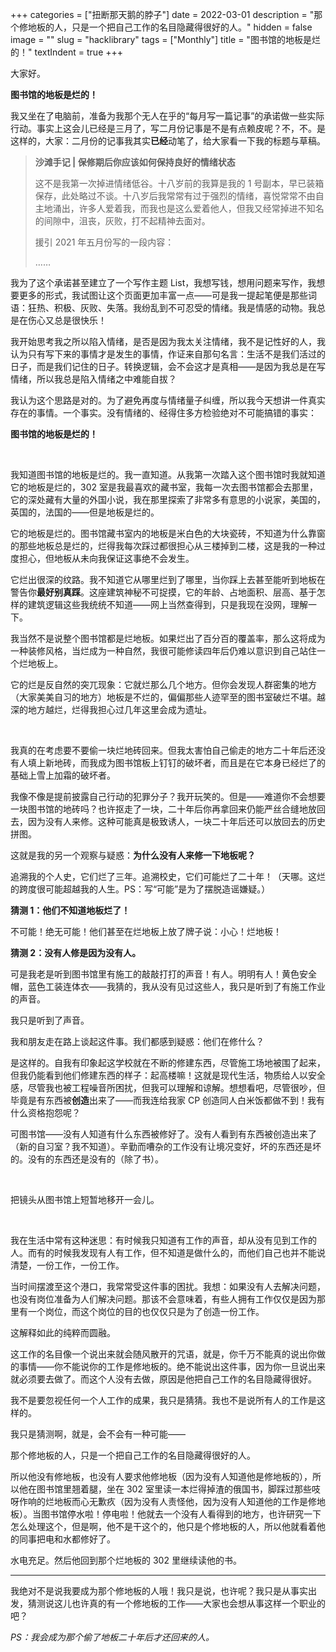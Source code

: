 +++
categories = ["扭断那天鹅的脖子"]
date = 2022-03-01
description = "那个修地板的人，只是一个把自己工作的名目隐藏得很好的人。"
hidden = false
image = ""
slug = "hacklibrary"
tags = ["Monthly"]
title = "图书馆的地板是烂的！"
textIndent = true
+++

大家好。

**图书馆的地板是烂的！**

我又坐在了电脑前，准备为我那个无人在乎的“每月写一篇记事”的承诺做一些实际行动。事实上这会儿已经是三月了，写二月份记事是不是有点赖皮呢？不，不。是这样的，大家：二月份的记事我其实**已经**动笔了，给大家看一下我的标题与草稿。

> **沙滩手记 | 保修期后你应该如何保持良好的情绪状态**
>
> 这不是我第一次掉进情绪低谷。十八岁前的我算是我的 1 号副本，早已装箱保存，此处略过不谈。十八岁后我常常有过于强烈的情绪，喜悦常常不由自主地涌出，许多人爱着我，而我也是这么爱着他人，但我又经常掉进不知名的间隙中，沮丧，灰败，打不起精神去面对。
>
> 援引 2021 年五月份写的一段内容：
>
> ……

我为了这个承诺甚至建立了一个写作主题 List，我想写钱，想用问题来写作，我想要更多的形式，我试图让这个页面更加丰富一点——可是我一提起笔便是那些词语：狂热、积极、灰败、失落。我纷乱到不可忍受的情绪。我是情感的动物。我总是在伤心又总是很快乐！

我开始思考我之所以陷入情绪，是否是因为我太关注情绪，我不是记性好的人，我认为只有写下来的事情才是发生的事情，作证来自那句名言：生活不是我们活过的日子，而是我们记住的日子。转换逻辑，会不会这才是真相——是因为我总是在写情绪，所以我总是陷入情绪之中难能自拔？

我认为这个思路是对的。为了避免再度与情绪量子纠缠，所以我今天想讲一件真实存在的事情。一个事实。没有情绪的、经得住多方检验绝对不可能搞错的事实：

**图书馆的地板是烂的！**

<br>

我知道图书馆的地板是烂的。我一直知道。从我第一次踏入这个图书馆时我就知道它的地板是烂的，302 室是我最喜欢的藏书室，我每一次去图书馆都会去那里，它的深处藏有大量的外国小说，我在那里探索了非常多有意思的小说家，美国的，英国的，法国的——但是地板是烂的。

它的地板是烂的。图书馆藏书室内的地板是米白色的大块瓷砖，不知道为什么靠窗的那些地板总是烂的，烂得我每次踩过都很担心从三楼掉到二楼，这是我的一种过度担心，但地板从未向我保证这事绝不会发生。

它烂出很深的纹路。我不知道它从哪里烂到了哪里，当你踩上去甚至能听到地板在警告你**最好别真踩**。这座建筑神秘不可捉摸，它的年龄、占地面积、层高、基于怎样的建筑逻辑这些我统统不知道——网上当然查得到，只是我现在没网，理解一下。

我当然不是说整个图书馆都是烂地板。如果烂出了百分百的覆盖率，那么这将成为一种装修风格，当烂成为一种自然，我很可能修读四年后仍难以意识到自己站住一个烂地板上。

它的烂是反自然的突兀现象：它就烂那么几个地方。但你会发现人群密集的地方（大家美美自习的地方）地板是不烂的，偏偏那些人迹罕至的图书室破烂不堪。越深的地方越烂，烂得我担心过几年这里会成为遗址。

<br>

我真的在考虑要不要偷一块烂地砖回来。但我太害怕自己偷走的地方二十年后还没有人填上新地砖，而我成为图书馆板上钉钉的破坏者，而且是在它本身已经烂了的基础上雪上加霜的破坏者。

我像不像是提前披露自己行动的犯罪分子？我开玩笑的。但是——难道你不会想要一块图书馆的地砖吗？也许抠走了一块，二十年后你再拿回来仍能严丝合缝地放回去，因为没有人来修。这种可能真是极致诱人，一块二十年后还可以放回去的历史拼图。

这就是我的另一个观察与疑惑：**为什么没有人来修一下地板呢？**

追溯我的个人史，它们烂了三年。追溯校史，它们可能烂了二十年！（天哪。这烂的跨度很可能超越我的人生。PS：写“可能”是为了摆脱造谣嫌疑。）

**猜测 1：他们不知道地板烂了！**

不可能！绝无可能！他们甚至在烂地板上放了牌子说：小心！烂地板！

**猜测 2：没有人修是因为没有人。**

可是我老是听到图书馆里有施工的敲敲打打的声音！有人。明明有人！黄色安全帽，蓝色工装连体衣——我猜的，我从没有见过这些人，我只是听到了有施工作业的声音。

我只是听到了声音。

我和朋友走在路上谈起这件事。我们都感到疑惑：他们在修什么？

是这样的。自我有印象起这学校就在不断的修建东西，尽管施工场地被围了起来，但我仍能看到他们修建东西的样子：起高楼嘛！这就是现代生活，物质给人以安全感，尽管我也被工程噪音所困扰，但我可以理解和谅解。想想看吧，尽管很吵，但毕竟是有东西被**创造**出来了——而我连给我家 CP 创造同人白米饭都做不到！我有什么资格抱怨呢？

可图书馆——没有人知道有什么东西被修好了。没有人看到有东西被创造出来了（新的自习室？我不知道）。辛勤而嘈杂的工作没有让境况变好，坏的东西还是坏的。没有的东西还是没有的（除了书）。

<br>

把镜头从图书馆上短暂地移开一会儿。

<br>

我在生活中常有这种迷思：有时候我只知道有工作的声音，却从没有见到工作的人。而有的时候我发现有人有工作，但不知道是做什么的，而他们自己也并不能说清楚，一份工作，一份工作。

当时间摆渡至这个港口，我常常受这件事的困扰。我想：如果没有人去解决问题，也没有岗位准备为人们解决问题。那该不会意味着，有些人拥有工作仅仅是因为那里有一个岗位，而这个岗位的目的也仅仅只是为了创造一份工作。

这解释如此的纯粹而圆融。

这工作的名目像一个说出来就会随风散开的咒语，就是，你千万不能真的说出你做的事情——你不能说你的工作是修地板的。绝不能说出这件事，因为你一旦说出来就必须要去做了。而这个人没有去做，原因是他把自己工作的名目隐藏得很好。

我不是要忽视任何一个人工作的成果，我只是猜猜。我也不是说所有人的工作是这样的。

我只是猜测啊，就是，会不会有一种可能——

那个修地板的人，只是一个把自己工作的名目隐藏得很好的人。

所以他没有修地板，也没有人要求他修地板（因为没有人知道他是修地板的），所以他在图书馆里翘着腿，坐在 302 室里读一本烂得掉渣的俄国书，脚踩过那些吱呀作响的烂地板而心无歉疚（因为没有人责怪他，因为没有人知道他的工作是修地板）。当图书馆停水啦！停电啦！他就去一个没有人看得到的地方，也许研究一下怎么处理这个，但是啊，他不是干这个的，他只是个修地板的人，所以他就看着他的同事把电和水都修好了。

水电充足。然后他回到那个烂地板的 302 里继续读他的书。

---

我绝对不是说我要成为那个修地板的人哦！我只是说，也许呢？我只是从事实出发，猜测说这儿也许真的有一个修地板的工作——大家也会想从事这样一个职业的吧？

_PS：我会成为那个偷了地板二十年后才还回来的人。_
